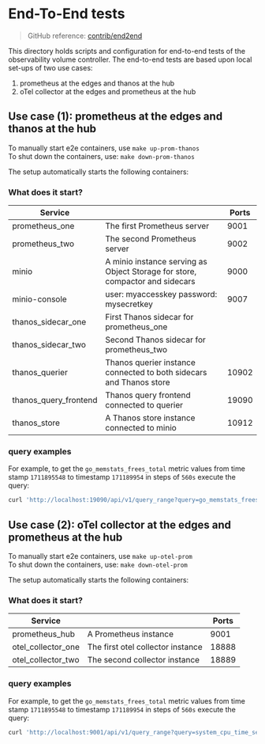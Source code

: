 # End-To-End tests

> GitHub reference: [contrib/end2end](https://github.com/observ-vol-mgt/observ-vol-mgt/tree/main/contrib/end2end) 

This directory holds scripts and configuration for end-to-end tests of the observability volume controller.
The end-to-end tests are based upon local set-ups of two use cases:

1. prometheus at the edges and thanos at the hub 
2. oTel collector at the edges and prometheus at the hub

## Use case (1): prometheus at the edges and thanos at the hub   
To manually start e2e containers, use  `make up-prom-thanos`  
To shut down the containers, use: `make down-prom-thanos`

The setup automatically starts the following containers:  

### What does it start?

| Service               |                                                                              | Ports |
|-----------------------|------------------------------------------------------------------------------|-------|
| prometheus_one        | The first Prometheus server                                                  | 9001  |
| prometheus_two        | The second Prometheus server                                                 | 9002  |
| minio                 | A minio instance serving as Object Storage for store, compactor and sidecars | 9000  |
| minio-console         | user: myaccesskey password: mysecretkey                                      | 9007  |
| thanos_sidecar_one    | First Thanos sidecar for prometheus_one                                      |       |
| thanos_sidecar_two    | Second Thanos sidecar for prometheus_two                                     |       |
| thanos_querier        | Thanos querier instance connected to both sidecars and Thanos store          | 10902 |
| thanos_query_frontend | Thanos query frontend connected to querier                                   | 19090 |
| thanos_store          | A Thanos store instance connected to minio                                   | 10912 |

### query examples

For example, to get the  `go_memstats_frees_total` metric values 
from time stamp `1711895548` to timestamp `171189954` in steps of `560s` execute the query:

```bash
curl 'http://localhost:19090/api/v1/query_range?query=go_memstats_frees_total&start=1711895548&end=1711899548&step=560s' | jq
```

## Use case (2): oTel collector at the edges and prometheus at the hub   
To manually start e2e containers, use  `make up-otel-prom`  
To shut down the containers, use: `make down-otel-prom`

The setup automatically starts the following containers:  

### What does it start?

| Service            |                                   | Ports |
|--------------------|-----------------------------------|-------|
| prometheus_hub     | A Prometheus instance             | 9001  |
| otel_collector_one | The first otel collector instance | 18888 |
| otel_collector_two | The second collector instance     | 18889 |

### query examples

For example, to get the  `go_memstats_frees_total` metric values 
from time stamp `1711895548` to timestamp `171189954` in steps of `560s` execute the query:

```bash
curl 'http://localhost:9001/api/v1/query_range?query=system_cpu_time_seconds_total&start=1711895548&end=1711899548&step=560s' | jq
```
